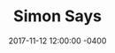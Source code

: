 ---
layout: post
title: "Simon Says"
description: "A full game with graphics and sound."
preview: "In an attempt to teach myself Python and Pygame, I decided to build the classic game of Simon Says. Pygame doesn't have a built in rounded-rectangles method, so the hardest challenge in this project was actually getting the four buttons to display properly, with subtle outlines and all."
project-link: "/files/SimonSays.zip"
date:   2017-11-12 12:00:00 -0400
categories: project
image: simon.jpg
---